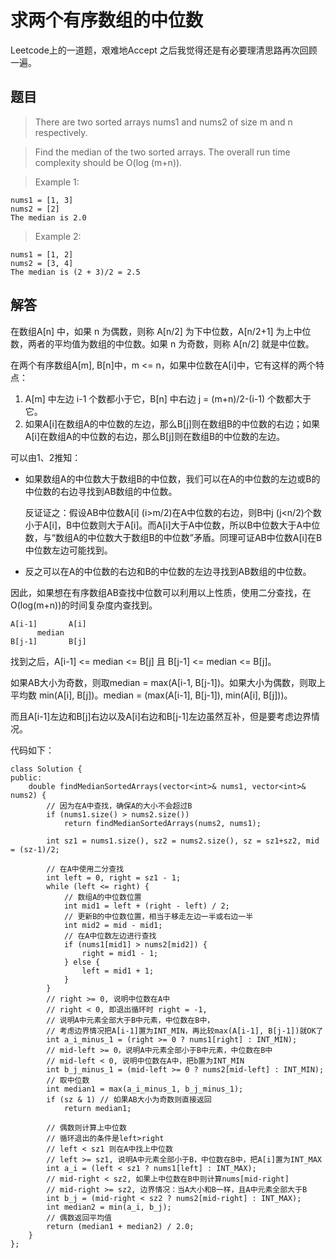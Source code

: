# 求两个有序数组的中位数

Leetcode上的一道题，艰难地Accept 之后我觉得还是有必要理清思路再次回顾一遍。

## 题目

> There are two sorted arrays nums1 and nums2 of size m and n respectively.

> Find the median of the two sorted arrays. The overall run time complexity should be O(log (m+n)).

> Example 1:
```
nums1 = [1, 3]
nums2 = [2]
The median is 2.0
```
> Example 2:
```
nums1 = [1, 2]
nums2 = [3, 4]
The median is (2 + 3)/2 = 2.5
```

## 解答

在数组A[n] 中，如果 n 为偶数，则称 A[n/2] 为下中位数，A[n/2+1] 为上中位数，两者的平均值为数组的中位数。如果 n 为奇数，则称 A[n/2] 就是中位数。

在两个有序数组A[m], B[n]中，m <= n，如果中位数在A[i]中，它有这样的两个特点：

1. A[m] 中左边 i-1 个数都小于它，B[n] 中右边 j = (m+n)/2-(i-1) 个数都大于它。
2. 如果A[i]在数组A的中位数的左边，那么B[j]则在数组B的中位数的右边；如果A[i]在数组A的中位数的右边，那么B[j]则在数组B的中位数的左边。

可以由1、2推知：

- 如果数组A的中位数大于数组B的中位数，我们可以在A的中位数的左边或B的中位数的右边寻找到AB数组的中位数。

  反证证之：假设AB中位数A[i] (i>m/2)在A中位数的右边，则B中j (j<n/2)个数小于A[i]，B中位数则大于A[i]。而A[i]大于A中位数，所以B中位数大于A中位数，与“数组A的中位数大于数组B的中位数”矛盾。同理可证AB中位数A[i]在B中位数左边可能找到。

- 反之可以在A的中位数的右边和B的中位数的左边寻找到AB数组的中位数。

因此，如果想在有序数组AB查找中位数可以利用以上性质，使用二分查找，在O(log(m+n))的时间复杂度内查找到。

```
A[i-1]       A[i]
      median
B[j-1]       B[j]
```

找到之后，A[i-1] <= median <= B[j] 且 B[j-1] <= median <= B[j]。

如果AB大小为奇数，则取median = max(A[i-1, B[j-1])。如果大小为偶数，则取上平均数 min(A[i], B[j])。median = (max(A[i-1], B[j-1]), min(A[i], B[j]))。

而且A[i-1]左边和B[j]右边以及A[i]右边和B[j-1]左边虽然互补，但是要考虑边界情况。

代码如下：

```
class Solution {
public:
    double findMedianSortedArrays(vector<int>& nums1, vector<int>& nums2) {
        // 因为在A中查找，确保A的大小不会超过B
        if (nums1.size() > nums2.size())
            return findMedianSortedArrays(nums2, nums1);
        
        int sz1 = nums1.size(), sz2 = nums2.size(), sz = sz1+sz2, mid = (sz-1)/2;

        // 在A中使用二分查找
        int left = 0, right = sz1 - 1;
        while (left <= right) {
            // 数组A的中位数位置
            int mid1 = left + (right - left) / 2;
            // 更新B的中位数位置，相当于移走左边一半或右边一半
            int mid2 = mid - mid1;
            // 在A中位数左边进行查找
            if (nums1[mid1] > nums2[mid2]) {
                right = mid1 - 1;
            } else {
                left = mid1 + 1;
            }
        }
        // right >= 0, 说明中位数在A中
        // right < 0, 即退出循环时 right = -1,
        // 说明A中元素全部大于B中元素，中位数在B中，
        // 考虑边界情况把A[i-1]置为INT_MIN，再比较max(A[i-1], B[j-1])就OK了
        int a_i_minus_1 = (right >= 0 ? nums1[right] : INT_MIN);
        // mid-left >= 0，说明A中元素全部小于B中元素，中位数在B中
        // mid-left < 0, 说明中位数在A中，把b置为INT_MIN
        int b_j_minus_1 = (mid-left >= 0 ? nums2[mid-left] : INT_MIN);
        // 取中位数
        int median1 = max(a_i_minus_1, b_j_minus_1);
        if (sz & 1) // 如果AB大小为奇数则直接返回
            return median1;
        
        // 偶数则计算上中位数
        // 循环退出的条件是left>right
        // left < sz1 则在A中找上中位数
        // left >= sz1, 说明A中元素全部小于B，中位数在B中，把A[i]置为INT_MAX
        int a_i = (left < sz1 ? nums1[left] : INT_MAX);
        // mid-right < sz2, 如果上中位数在B中则计算nums[mid-right]
        // mid-right >= sz2, 边界情况：当A大小和B一样，且A中元素全部大于B
        int b_j = (mid-right < sz2 ? nums2[mid-right] : INT_MAX);
        int median2 = min(a_i, b_j);
        // 偶数返回平均值
        return (median1 + median2) / 2.0;
    }
};
```

